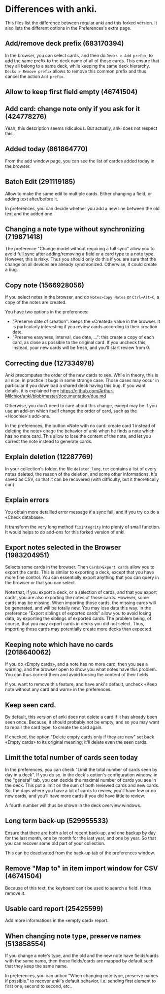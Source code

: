 # Differences with anki.
This files list the difference between regular anki and this forked
version. It also lists the different options in the Preferences's extra page.

## Add/remove deck prefix (683170394)
In the browser, you can select cards, and then do `Decks > Add
prefix`, to add the same prefix to the deck name of all of those
cards. This ensure that they all belong to a same deck, while keeping
the same deck hierarchy. `Decks > Remove prefix` allows to remove this
common prefix and thus cancel the action `Add prefix`.

## Allow to keep first field empty (46741504)

## Add card: change note only if you ask for it (424778276)
Yeah, this description seems ridiculous. But actually, anki does not
respect this.

## Added today (861864770)
From the add window page, you can see the list of cardes added today
in the browser.

## Batch Edit (291119185)
Allow to make the same edit to multiple cards. Either changing a
field, or adding text after/before it.

In preferences, you can decide whether you add a new line between the
old text and the added one.

## Changing a note type without synchronizing (719871418)
The preference "Change model without requiring a full sync" allow you
to avoid full sync after adding/removing a field or a card type to a
note type. However, this is risky. Thus you should only do this if you
are sure that the change on all devices are already
synchronized. Otherwise, it could create a bug.

## Copy note (1566928056)
If you select notes in the browser, and do `Notes>Copy Notes` or
`Ctrl+Alt+C`, a copy of the notes are created.

You have two options in the preferences:
* "Preserve date of creation": keeps the «Created» value in the
  browser. It is particularly interesting if you review cards
  according to their creation date.
* "Preserve easyness, interval, due date, ...": this create a copy of
  each card, as close as possible to the original card. If you uncheck
  this, instead, your new cards will be fresh, and you'll start review
  from 0.

## Correcting due (127334978)
Anki precomputes the order of the new cards to see. While in theory,
this is all nice, in practice it bugs in some strange case. Those
cases may occur in particular if you download a shared deck having
this bug. If you want details, it is explained here
https://github.com/Arthur-Milchior/anki/blob/master/documentation/due.md

Otherwise, you don't need to care about this change, except may be if
you use an add-on which itself change the order of card, such as the
«Hoochie»'s add-ons.

In the preferences, the button «Note with no card: create card 1
instead of deleting the note» chage the behavior of anki when he finds
a note which has no more card. This allow to lose the content of the
note, and let you correct the note instead to generate cards.

## Explain deletion (12287769)
In your collection's folder, the file `deleted_long.txt` contains a
list of every notes deleted, the reason of the deletion, and some
other informations. It's saved as CSV, so that it can be recovered
(with difficulty, but it theoretically can)

## Explain errors
You obtain more detailled error message if a sync fail, and if you try
do do a «Check database».

It transform the very long method `fixIntegrity` into plenty of small
function. It would helps to do add-ons for this forked version of anki.

## Export notes selected in the Browser (1983204951)
Selects some cards in the browser. Then `Cards>Export cards` allow you
to export the cards. This is similar to exporting a deck, except that
you have more fine control. You can essentially export anything that
you can query in the browser or that you can select.

Note that, if you export a deck, or a selection of cards, and that you
export cards, you are also exporting the notes of those
cards. However, some cards may be missing. When importing those cards,
the missing cards will be generated, and will be totally new. You may
lose data this way.  In the preference "Export siblings of exported
cards" allow you to avoid losing data, by exporting the siblings of
exported cards. The problem being, of course, that you may export
cards in decks you did not select. Thus, importing those cards may
potentially create more decks than expected.

## Keeping note which have no cards (2018640062)
If you do «Empty cards», and a note has no more card, then you see a
warning, and the browser open to show you what notes have this
problem. You can thus correct them and avoid loosing the content of
their fields.

If you want to remove this feature, and have anki's default, uncheck
«Keep note without any card and warn» in the preferences.

## Keep seen card.
By default, this version of anki does not delete a card if it has
already been seen once. Because, it should probably not be empty, and
so you may want to repair the card type, to create the card again.

If checked, the option "Delete empty cards only if they are new" set
back «Empty cards» to its original meaning; it'll delete even the seen
cards.

## Limit the total number of cards seen today
In the preferences, you can check "Limit the total number of cards
seen by day in a deck". If you do so, in the deck's option's
configuration window, in the "general" tab, you can decide the maximal
number of cards you see in the deck. This put a limit on the sum of
both reviewed cards and new cards. So, the days where you have a lot
of cards to review, you'll have few or no new cards, and you'll have
more cards if you did have little to review.

A fourth number will thus be shown in the deck overview windows.

## Long term back-up (529955533)
Ensure that there are both a lot of recent back-up, and one backup by
day for the last month, one by month for the last year, and one by
year. So that you can recover some old part of your collection.

This can be deactivated from the back-up tab of the preferences window.
## Remove "Map to" in item import window for CSV (46741504)
Because of this text, the keyboard can't be used to search a field. I
thus remove it.

## Usable card report (25425599)
Add more informations in the «empty card» report.

## When changing note type, preserve names (513858554)
If you change a note's type, and the old and the new note have
fields/cards with the same name, then those fields/cards are mapped by
default such that they keep the same name.

In preferences, you can unbox "When changing note type, preserve names
if possible." to recover anki's default behavior, i.e. sending first
element to first one, second to second, etc..
